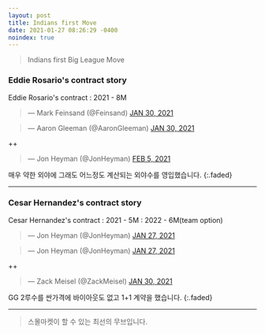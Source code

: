 ```yaml
---
layout: post
title: Indians first Move
date: 2021-01-27 08:26:29 -0400
noindex: true
---
```


> Indians first Big League Move

### Eddie Rosario's contract story

Eddie Rosario's contract
: 2021 - 8M

<script async src="//platform.twitter.com/widgets.js" charset="utf-8"></script>
<blockquote class="twitter-tweet" data-lang="en">
  &mdash; Mark Feinsand (@Feinsand)
  <a href="https://twitter.com/Feinsand/status/1355334773288407040">JAN 30, 2021</a>
</blockquote>

<script async src="//platform.twitter.com/widgets.js" charset="utf-8"></script>
<blockquote class="twitter-tweet" data-lang="en">
  &mdash; Aaron Gleeman (@AaronGleeman)
  <a href="https://twitter.com/AaronGleeman/status/1355345602603753474">JAN 30, 2021</a>
</blockquote>

++

<script async src="//platform.twitter.com/widgets.js" charset="utf-8"></script>
<blockquote class="twitter-tweet" data-lang="en">
  &mdash; Jon Heyman (@JonHeyman)
  <a href="https://twitter.com/JonHeyman/status/1357454719921377284">FEB 5, 2021</a>
</blockquote>

매우 약한 외야에 그래도 어느정도 계산되는 외야수를 영입했습니다.
{:.faded}

---

### Cesar Hernandez's contract story

Cesar Hernandez's contract
: 2021 - 5M
: 2022 - 6M(team option)

<script async src="//platform.twitter.com/widgets.js" charset="utf-8"></script>
<blockquote class="twitter-tweet" data-lang="en">
  &mdash; Jon Heyman (@JonHeyman)
  <a href="https://twitter.com/JonHeyman/status/1354083116554596352">JAN 27, 2021</a>
</blockquote>

<script async src="//platform.twitter.com/widgets.js" charset="utf-8"></script>
<blockquote class="twitter-tweet" data-lang="en">
  &mdash; Jon Heyman (@JonHeyman)
  <a href="https://twitter.com/JonHeyman/status/1354146397105356800">JAN 27, 2021</a>
</blockquote>

++

<script async src="//platform.twitter.com/widgets.js" charset="utf-8"></script>
<blockquote class="twitter-tweet" data-lang="en">
  &mdash; Zack Meisel (@ZackMeisel)
  <a href="https://twitter.com/ZackMeisel/status/1355274552608219136">JAN 30, 2021</a>
</blockquote>

GG 2루수를 싼가격에 바이아웃도 없고 1+1 계약을 했습니다.
{:.faded}

---

> 스몰마켓이 할 수 있는 최선의 무브입니다.
